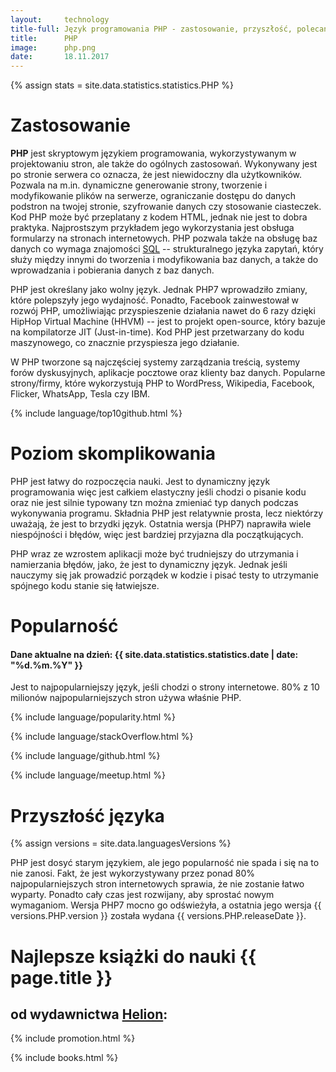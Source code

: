 ```yaml
---
layout:     technology
title-full: Język programowania PHP - zastosowanie, przyszłość, polecane książki
title:      PHP
image:		php.png
date:       18.11.2017
---
```


{% assign stats = site.data.statistics.statistics.PHP %}

# Zastosowanie

**PHP** jest skryptowym językiem programowania, wykorzystywanym w projektowaniu stron, ale także do ogólnych zastosowań. Wykonywany jest po stronie serwera co oznacza, że jest niewidoczny dla użytkowników. Pozwala na m.in. dynamiczne generowanie strony, tworzenie i modyfikowanie plików na serwerze, ograniczanie dostępu do danych podstron na twojej stronie, szyfrowanie danych czy stosowanie ciasteczek. Kod PHP może być przeplatany z kodem HTML, jednak nie jest to dobra praktyka. Najprostszym przykładem jego wykorzystania jest obsługa formularzy na stronach internetowych. PHP pozwala także na obsługę baz danych co wymaga znajomości [SQL](/technologie/sql) -- strukturalnego języka zapytań, który służy między innymi do tworzenia i modyfikowania baz danych, a także do wprowadzania i pobierania danych z baz danych.

PHP jest określany jako wolny język. Jednak PHP7 wprowadziło zmiany, które polepszyły jego wydajność. Ponadto, Facebook zainwestował w rozwój PHP, umożliwiając przyspieszenie działania nawet do 6 razy dzięki HipHop Virtual Machine (HHVM) -- jest to projekt open-source, który bazuje na kompilatorze JIT (Just-in-time). Kod PHP jest przetwarzany do kodu maszynowego, co znacznie przyspiesza jego działanie.

W PHP tworzone są najczęściej systemy zarządzania treścią, systemy forów dyskusyjnych, aplikacje pocztowe oraz klienty baz danych.
Popularne strony/firmy, które wykorzystują PHP to WordPress, Wikipedia, Facebook, Flicker, WhatsApp, Tesla czy IBM.

{% include language/top10github.html %}

# Poziom skomplikowania

PHP jest łatwy do rozpoczęcia nauki. Jest to dynamiczny język programowania więc jest całkiem elastyczny jeśli chodzi o pisanie kodu oraz nie jest silnie typowany tzn można zmieniać typ danych podczas wykonywania programu. Składnia PHP jest relatywnie prosta, lecz niektórzy uważają, że jest to brzydki język. Ostatnia wersja (PHP7) naprawiła wiele niespójności i błędów, więc jest bardziej przyjazna dla początkujących.

PHP wraz ze wzrostem aplikacji może być trudniejszy do utrzymania i namierzania błędów, jako, że jest to dynamiczny język. Jednak jeśli nauczymy się jak prowadzić porządek w kodzie i pisać testy to utrzymanie spójnego kodu stanie się łatwiejsze.

# Popularność

<h4>Dane aktualne na dzień: {{ site.data.statistics.statistics.date | date: "%d.%m.%Y"  }}</h4>

Jest to najpopularniejszy język, jeśli chodzi o strony internetowe. 80% z 10 milionów najpopularniejszych stron używa właśnie PHP.

{% include language/popularity.html %}

{% include language/stackOverflow.html %}

{% include language/github.html %}

{% include language/meetup.html %}

# Przyszłość języka

{% assign versions = site.data.languagesVersions %}

PHP jest dosyć starym językiem, ale jego popularność nie spada i się na to nie zanosi. Fakt, że jest wykorzystywany przez ponad 80% najpopularniejszych stron internetowych sprawia, że nie zostanie łatwo wyparty. Ponadto cały czas jest rozwijany, aby sprostać nowym wymaganiom. Wersja PHP7 mocno go odświeżyła, a ostatnia jego wersja {{ versions.PHP.version }} została  wydana {{ versions.PHP.releaseDate }}.

# Najlepsze książki do nauki {{ page.title }}
## od wydawnictwa [Helion](https://helion.pl/view/9102Q):

{% include promotion.html %}

{% include books.html %}